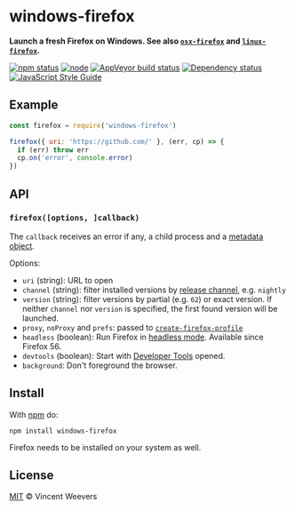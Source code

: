 # windows-firefox

**Launch a fresh Firefox on Windows. See also [`osx-firefox`](https://github.com/juliangruber/osx-firefox) and [`linux-firefox`](https://github.com/juliangruber/linux-firefox).**

[![npm status](http://img.shields.io/npm/v/windows-firefox.svg?style=flat-square)](https://www.npmjs.org/package/windows-firefox)
[![node](https://img.shields.io/node/v/windows-firefox.svg?style=flat-square)](https://www.npmjs.org/package/windows-firefox)
[![AppVeyor build status](https://img.shields.io/appveyor/ci/vweevers/windows-firefox.svg?style=flat-square&label=appveyor)](https://ci.appveyor.com/project/vweevers/windows-firefox)
[![Dependency status](https://img.shields.io/david/vweevers/windows-firefox.svg?style=flat-square)](https://david-dm.org/vweevers/windows-firefox)
[![JavaScript Style Guide](https://img.shields.io/badge/code_style-standard-brightgreen.svg?style=flat-square)](https://standardjs.com)

## Example

```js
const firefox = require('windows-firefox')

firefox({ uri: 'https://github.com/' }, (err, cp) => {
  if (err) throw err
  cp.on('error', console.error)
})
```

## API

### `firefox([options, ]callback)`

The `callback` receives an error if any, a child process and a [metadata object](https://github.com/vweevers/win-detect-browsers/#api).

Options:

- `uri` (string): URL to open
- `channel` (string): filter installed versions by [release channel](https://github.com/vweevers/win-detect-browsers/#api), e.g. `nightly`
- `version` (string): filter versions by partial (e.g. `62`) or exact version. If neither `channel` nor `version` is specified, the first found version will be launched.
- `proxy`, `noProxy` and `prefs`: passed to [`create-firefox-profile`](https://github.com/vweevers/create-firefox-profile)
- `headless` (boolean): Run Firefox in [headless mode](https://developer.mozilla.org/en-US/docs/Mozilla/Firefox/Headless_mode). Available since Firefox 56.
- `devtools` (boolean): Start with [Developer Tools](https://developer.mozilla.org/en-US/docs/Tools) opened.
- `background`: Don't foreground the browser.

## Install

With [npm](https://npmjs.org) do:

```
npm install windows-firefox
```

Firefox needs to be installed on your system as well.

## License

[MIT](http://opensource.org/licenses/MIT) © Vincent Weevers
